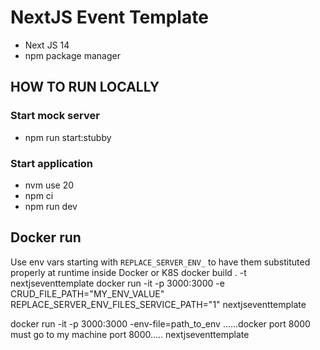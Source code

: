 # NextJS Event Template

- Next JS 14
- npm package manager


## HOW TO RUN LOCALLY

### Start mock server
- npm run start:stubby

### Start application
- nvm use 20
- npm ci
- npm run dev


## Docker run

Use env vars starting with `REPLACE_SERVER_ENV_` to have them substituted properly at runtime inside Docker or K8S
docker build . -t nextjseventtemplate
docker run -it -p 3000:3000 -e CRUD_FILE_PATH="MY_ENV_VALUE" REPLACE_SERVER_ENV_FILES_SERVICE_PATH="1" nextjseventtemplate

docker run -it -p 3000:3000 -env-file=path_to_env ......docker port 8000 must go to my machine port 8000.....    nextjseventtemplate